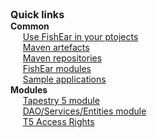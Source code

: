 <div><font size='3'><b>Quick links</b></font></div>
<div><b>Common</b></div>
<div>      <a href='UsingFishear.md'>Use FishEar in your ptojects</a></div>
<div>      <a href='MavenArtefacts.md'>Maven artefacts</a></div>
<div>      <a href='MavenRepositories.md'>Maven repositories</a></div>
<div>      <a href='Modules.md'>FishEar modules</a></div>
<div>      <a href='SampleProjects.md'>Sample applications</a></div>
<div><b>Modules</b></div>
<div>      <a href='modules_T5.md'>Tapestry 5 module</a></div>
<div>      <a href='modules_Data.md'>DAO/Services/Entities module</a></div>
<div>      <a href='modules_T5Rights.md'>T5 Access Rights</a></div>